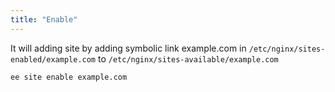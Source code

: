 ```yaml
---
title: "Enable"
---
```


It will adding site by adding symbolic link example.com in `/etc/nginx/sites-enabled/example.com` to `/etc/nginx/sites-available/example.com`

	ee site enable example.com


